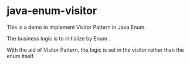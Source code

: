 java-enum-visitor
=================

This is a demo to implement Visitor Pattern in Java Enum.


The business logic is to initialize <Question> by Enum <QuestionType>.


With the aid of Visitor Pattern, the logic is set in the visitor rather than the enum itself.
